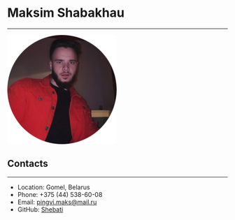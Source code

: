 # Maksim Shabakhau
___
<img alt="It&amp;#39;s me" height="250" src="/images/me.png" title="Maksim" width="250"/>

## Contacts
___
+ Location: Gomel, Belarus
+ Phone: +375 (44) 538-60-08
+ Email: pingvi.maks@mail.ru
+ GitHub: [Shebati](https://github.com/Shebati)

